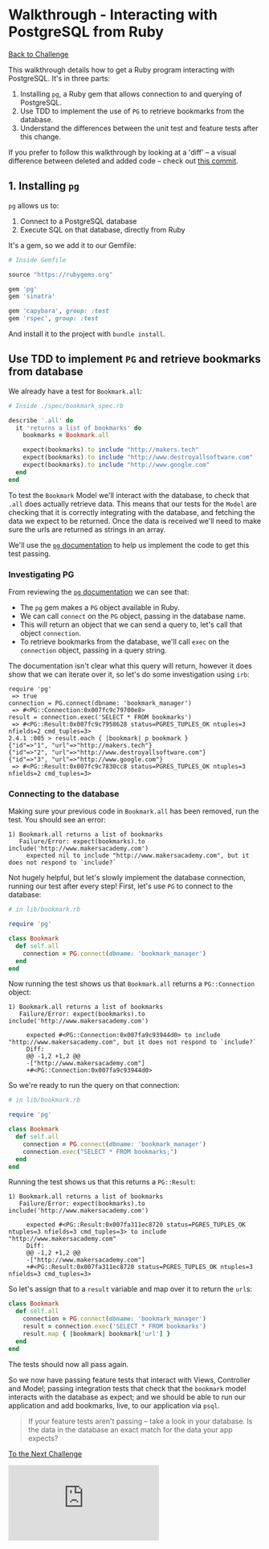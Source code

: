 # Walkthrough - Interacting with PostgreSQL from Ruby

[Back to Challenge](../07_interacting_with_postgres_from_ruby.md)

This walkthrough details how to get a Ruby program interacting with PostgreSQL. It's in three parts:

1. Installing `pg`, a Ruby gem that allows connection to and querying of PostgreSQL.
2. Use TDD to implement the use of `PG` to retrieve bookmarks from the database.
3. Understand the differences between the unit test and feature tests after this change.

If you prefer to follow this walkthrough by looking at a 'diff' – a visual difference between deleted and added code – check out [this commit](https://github.com/soph-g/bookmark-manager-example/commit/59c277884e54f520b0513cc3e0fcc2702d1e4ad2).

## 1. Installing `pg`

`pg` allows us to:

1. Connect to a PostgreSQL database
2. Execute SQL on that database, directly from Ruby

It's a gem, so we add it to our Gemfile:

```ruby
# Inside Gemfile

source "https://rubygems.org"

gem 'pg'
gem 'sinatra'

gem 'capybara', group: :test
gem 'rspec', group: :test
```

And install it to the project with `bundle install`.

## Use TDD to implement `PG` and retrieve bookmarks from database

We already have a test for `Bookmark.all`:
```ruby
# Inside ./spec/bookmark_spec.rb

describe '.all' do
  it 'returns a list of bookmarks' do
    bookmarks = Bookmark.all

    expect(bookmarks).to include "http://makers.tech"
    expect(bookmarks).to include "http://www.destroyallsoftware.com"
    expect(bookmarks).to include "http://www.google.com"
  end
end
```

To test the `Bookmark` Model we'll interact with the database, to check that `.all` does actually retrieve data. This means that our tests for the `Model` are checking that it is correctly integrating with the database, and fetching the data we expect to be returned. Once the data is received we'll need to make sure the urls are returned as strings in an array.

We'll use the [`pg` documentation](https://bitbucket.org/ged/ruby-pg/wiki/Home) to help us implement the code to get this test passing.

### Investigating PG

From reviewing the [`pg` documentation](https://bitbucket.org/ged/ruby-pg/wiki/Home) we can see that:
- The `pg` gem makes a `PG` object available in Ruby.
- We can call `connect` on the `PG` object, passing in the database name.
- This will return an object that we can send a query to, let's call that object `connection`.
- To retrieve bookmarks from the database, we'll call `exec` on the `connection` object, passing in a query string.

The documentation isn't clear what this query will return, however it does show that we can iterate over it, so let's do some investigation using `irb`:

```irb
require 'pg'
 => true
connection = PG.connect(dbname: 'bookmark_manager')
 => #<PG::Connection:0x007fc9c79700e8>
result = connection.exec('SELECT * FROM bookmarks')
 => #<PG::Result:0x007fc9c7958628 status=PGRES_TUPLES_OK ntuples=3 nfields=2 cmd_tuples=3>
2.4.1 :005 > result.each { |bookmark| p bookmark }
{"id"=>"1", "url"=>"http://makers.tech"}
{"id"=>"2", "url"=>"http://www.destroyallsoftware.com"}
{"id"=>"3", "url"=>"http://www.google.com"}
 => #<PG::Result:0x007fc9c7830cc8 status=PGRES_TUPLES_OK ntuples=3 nfields=2 cmd_tuples=3>
```

### Connecting to the database

Making sure your previous code in `Bookmark.all` has been removed, run the test. You should see an error:
```
1) Bookmark.all returns a list of bookmarks
   Failure/Error: expect(bookmarks).to include('http://www.makersacademy.com')
     expected nil to include "http://www.makersacademy.com", but it does not respond to `include?`
```

Not hugely helpful, but let's slowly implement the database connection, running our test after every step! First, let's use `PG` to connect to the database:
```ruby
# in lib/bookmark.rb

require 'pg'

class Bookmark
  def self.all
    connection = PG.connect(dbname: 'bookmark_manager')
  end
end
```

Now running the test shows us that `Bookmark.all` returns a `PG::Connection` object:

```
1) Bookmark.all returns a list of bookmarks
   Failure/Error: expect(bookmarks).to include('http://www.makersacademy.com')

     expected #<PG::Connection:0x007fa9c93944d0> to include "http://www.makersacademy.com", but it does not respond to `include?`
     Diff:
     @@ -1,2 +1,2 @@
     -["http://www.makersacademy.com"]
     +#<PG::Connection:0x007fa9c93944d0>

```

So we're ready to run the query on that connection:
```ruby
# in lib/bookmark.rb

require 'pg'

class Bookmark
  def self.all
    connection = PG.connect(dbname: 'bookmark_manager')
    connection.exec("SELECT * FROM bookmarks;")
  end
end
```

Running the test shows us that this returns a `PG::Result`:
```
1) Bookmark.all returns a list of bookmarks
   Failure/Error: expect(bookmarks).to include('http://www.makersacademy.com')

     expected #<PG::Result:0x007fa311ec8720 status=PGRES_TUPLES_OK ntuples=3 nfields=3 cmd_tuples=3> to include "http://www.makersacademy.com"
     Diff:
     @@ -1,2 +1,2 @@
     -["http://www.makersacademy.com"]
     +#<PG::Result:0x007fa311ec8720 status=PGRES_TUPLES_OK ntuples=3 nfields=3 cmd_tuples=3>
```

So let's assign that to a `result` variable and map over it to return the `url`s:

```ruby
class Bookmark
  def self.all
    connection = PG.connect(dbname: 'bookmark_manager')
    result = connection.exec('SELECT * FROM bookmarks')
    result.map { |bookmark| bookmark['url'] }
  end
end
```

The tests should now all pass again.

So we now have passing feature tests that interact with Views, Controller and Model; passing integration tests that check that the `bookmark` model interacts with the database as expect; and we should be able to run our application and add bookmarks, live, to our application via `psql`.

> If your feature tests aren't passing – take a look in your database. Is the data in the database an exact match for the data your app expects?

[To the Next Challenge](../08_upgrading_your_toolset.md)


![Tracking pixel](https://githubanalytics.herokuapp.com/course/bookmark_manager/walkthroughs/07.md)
